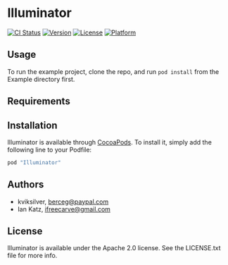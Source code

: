 # Illuminator

[![CI Status](http://img.shields.io/travis/kviksilver/Illuminator.svg?style=flat)](https://travis-ci.org/kviksilver/Illuminator)
[![Version](https://img.shields.io/cocoapods/v/Illuminator.svg?style=flat)](http://cocoapods.org/pods/Illuminator)
[![License](https://img.shields.io/cocoapods/l/Illuminator.svg?style=flat)](http://cocoapods.org/pods/Illuminator)
[![Platform](https://img.shields.io/cocoapods/p/Illuminator.svg?style=flat)](http://cocoapods.org/pods/Illuminator)

## Usage

To run the example project, clone the repo, and run `pod install` from the Example directory first.

## Requirements

## Installation

Illuminator is available through [CocoaPods](http://cocoapods.org). To install
it, simply add the following line to your Podfile:

```ruby
pod "Illuminator"
```

## Authors

* kviksilver, berceg@paypal.com
* Ian Katz, ifreecarve@gmail.com

## License

Illuminator is available under the Apache 2.0 license. See the LICENSE.txt file for more info.
